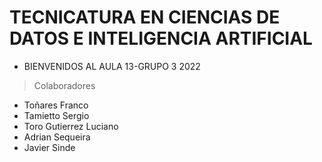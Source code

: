 # TECNICATURA EN CIENCIAS DE DATOS E INTELIGENCIA ARTIFICIAL
* BIENVENIDOS AL AULA 13-GRUPO 3 2022  
> Colaboradores  
* Toñares Franco  
* Tamietto Sergio  
* Toro Gutierrez Luciano
* Adrian Sequeira
* Javier Sinde
